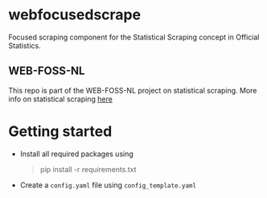 # webfocusedscrape
Focused scraping component for the Statistical Scraping concept in Official Statistics.

## WEB-FOSS-NL
This repo is part of the WEB-FOSS-NL project on statistical scraping.
More info on statistical scraping [here](https://github.com/SNStatComp/SSIG) 

# Getting started
- Install all required packages using 
    > pip install -r requirements.txt
- Create a `config.yaml` file using `config_template.yaml`
